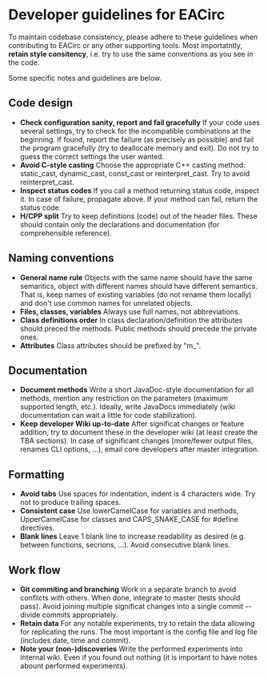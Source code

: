 # Developer guidelines for EACirc

To maintain codebase consistency, please adhere to these guidelines when contributing to EACirc or any other supporting tools. Most importatntly, **retain style consitency**, i.e. try to use the same conventions as you see in the code.

Some specific notes and guidelines are below.

## Code design

* **Check configuration sanity, report and fail gracefully**
  If your code uses several settings, try to check for the incompatible combinations at the beginning. If found, report the failure (as precisely as possible) and fail the program gracefully (try to deallocate memory and exit). Do not try to guess the correct settings the user wanted.
* **Avoid C-style casting**
  Choose the appropriate C++ casting method: static_cast, dynamic_cast, const_cast or reinterpret_cast. Try to avoid reinterpret_cast.
* **Inspect status codes**
  If you call a method returning status code, inspect it. In case of failure, propagate above. If your method can fail, return the status code.
* **H/CPP split**
  Try to keep definitions (code) out of the header files. These should contain only the declarations and documentation (for comprehensible reference).
  
## Naming conventions

* **General name rule**
  Objects with the same name should have the same semantics, object with different names should have different semantics. That is, keep names of existing variables (do not rename them locally) and don't use common names for unrelated objects.
* **Files, classes, variables**
  Always use full names, not abbreviations.
* **Class definitions order**
  In class declaration/definition the attributes should preced the methods. Public methods should precede the private ones.
* **Attributes**
  Class attributes should be prefixed by "m_".

## Documentation

* **Document methods**
  Write a short JavaDoc-style documentation for all methods, mention any restriction on the parameters (maximum supported length, etc.). Ideally, write JavaDocs immediately (wiki documentation can wait a little for code stabilization).
* **Keep developer Wiki up-to-date**
  After significat changes or feature addition, try to document these in the developer wiki (at least create the TBA sections). In case of significant changes (more/fewer output files, renames CLI options, ...), email core developers after master integration.

## Formatting

* **Avoid tabs**
  Use spaces for indentation, indent is 4 characters wide. Try not to produce trailing spaces.
* **Consistent case**
  Use lowerCamelCase for variables and methods, UpperCamelCase for classes and CAPS_SNAKE_CASE for #define directives.
* **Blank lines**
  Leave 1 blank line to increase readability as desired (e.g. between functions, secrions, ...). Avoid consecutive blank lines.

## Work flow

* **Git commiting and branching**
  Work in a separate branch to avoid conflicts with others. When done, integrate to master (tests should pass). Avoid joining multiple significat changes into a single commit -- divide commits appropriately.
* **Retain data**
  For any notable experiments, try to retain the data allowing for replicating the runs. The most important is the config file and log file (includes date, time and commit).
* **Note your (non-)discoveries**
  Write the performed experiments into internal wiki. Even if you found out nothing (it is important to have notes abount performed experiments).
